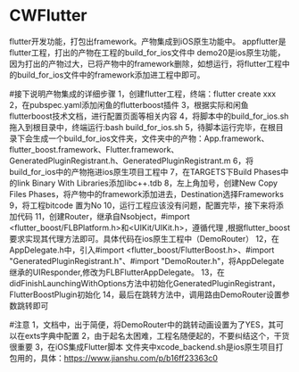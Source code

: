 # CWFlutter
flutter开发功能，打包出framework。产物集成到iOS原生功能中。
appflutter是flutter工程，打出的产物在工程的build_for_ios文件中
demo20是ios原生功能，因为打出的产物过大，已将产物中的framework删除，如想运行，将flutter工程中的build_for_ios文件中的framework添加进工程中即可。

#接下说明产物集成的详细步骤
1，创建flutter工程，终端：flutter create xxx
2，在pubspec.yaml添加闲鱼的flutterboost插件
3，根据实际和闲鱼flutterboost技术文档，进行配置页面等相关内容
4，将脚本中的build_for_ios.sh拖入到根目录中，终端运行:bash build_for_ios.sh
5，待脚本运行完毕，在根目录下会生成一个build_for_ios文件夹，文件夹中的产物：App.framework、flutter_boost.framework、Flutter.framework、        GeneratedPluginRegistrant.h、GeneratedPluginRegistrant.m
6，将build_for_ios中的产物拖进ios原生项目工程中
7，在TARGETS下Build Phases中的link Binary With Libraries添加libc++.tdb
8，左上角加号，创建New Copy Files Phases，将产物中的framework添加进去，Destination选择Frameworks
9，将工程bitcode 置为No
10，运行工程应该没有问题，配置完毕，接下来将添加代码
11，创建Router，继承自Nsobject，#import <flutter_boost/FLBPlatform.h>和<UIKit/UIKit.h>，遵循代理<FLBPlatform>
,根据flutter_boost要求实现其代理方法即可。具体代码在ios原生工程中（DemoRouter）
12，在AppDelegate.h中，引入#import <flutter_boost/FlutterBoost.h>、#import "GeneratedPluginRegistrant.h"、#import "DemoRouter.h"，将AppDelegate继承的UIResponder,修改为FLBFlutterAppDelegate。
13，在didFinishLaunchingWithOptions方法中初始化GeneratedPluginRegistrant，FlutterBoostPlugin初始化
14，最后在跳转方法中，调用路由DemoRouter设置参数跳转即可
  
#注意
 1，文档中，出于简便，将DemoRouter中的跳转动画设置为了YES，其可以在exts字典中配置
 2，由于起名太困难，工程名随便起的，不要纠结这个，干货很重要
 3，在iOS集成Flutter脚本 文件夹中xcode_backend.sh是ios原生项目打包用的，具体：https://www.jianshu.com/p/b16ff23363c0
  

